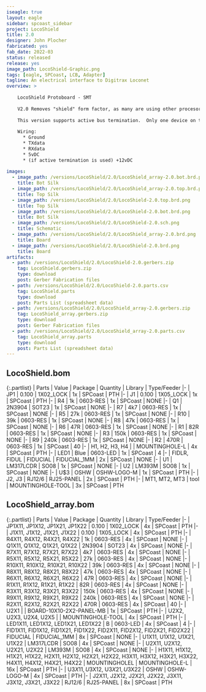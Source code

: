 ```yaml
---
iseagle: true
layout: eagle
sidebar: spcoast_sidebar
project: LocoShield
title: 2.0
designer: John Plocher
fabricated: yes
fab_date: 2022-03
status: released
release: yes
image_path: LocoShield-Graphic.png
tags: [eagle, SPCoast, LCB, Adapter]
tagline: An electrical interface to Digitrax Loconet
overview: >
    
    LocoShield Protoboard - SMT
    
    V2.0 Removes "shield" form factor, as many are using other procesor styles
    
    This version supports active bus termination.  Only one device on the LNet needs to supply termination.
    
    Wiring:
      * Ground
      * TXdata
      * RXdata
      * 5vDC
      * (if active termination is used) +12vDC
    
images:
  - image_path: /versions/LocoShield/2.0/LocoShield_array-2.0.bot.brd.png
    title: Bot Silk
  - image_path: /versions/LocoShield/2.0/LocoShield_array-2.0.top.brd.png
    title: Top Silk
  - image_path: /versions/LocoShield/2.0/LocoShield-2.0.top.brd.png
    title: Top Silk
  - image_path: /versions/LocoShield/2.0/LocoShield-2.0.bot.brd.png
    title: Bot Silk
  - image_path: /versions/LocoShield/2.0/LocoShield-2.0.sch.png
    title: Schematic
  - image_path: /versions/LocoShield/2.0/LocoShield_array-2.0.brd.png
    title: Board
  - image_path: /versions/LocoShield/2.0/LocoShield-2.0.brd.png
    title: Board
artifacts:
  - path: /versions/LocoShield/2.0/LocoShield-2.0.gerbers.zip
    tag: LocoShield.gerbers.zip
    type: download
    post: Gerber Fabrication files
  - path: /versions/LocoShield/2.0/LocoShield-2.0.parts.csv
    tag: LocoShield.parts
    type: download
    post: Parts List (spreadsheet data)
  - path: /versions/LocoShield/2.0/LocoShield_array-2.0.gerbers.zip
    tag: LocoShield_array.gerbers.zip
    type: download
    post: Gerber Fabrication files
  - path: /versions/LocoShield/2.0/LocoShield_array-2.0.parts.csv
    tag: LocoShield_array.parts
    type: download
    post: Parts List (spreadsheet data)
---
```


## LocoShield.bom

{:.partlist}
| Parts | Value | Package | Quantity | Library | Type/Feeder
|-
| JP1 | 0.100 | 1X02_LOCK | 1x | SPCoast | PTH
|-
| J1 | 0.100 | 1X05_LOCK | 1x | SPCoast | PTH
|-
| R4 | 1k | 0603-RES | 1x | SPCoast | NONE
|-
| Q1 | 2N3904 | SOT23 | 1x | SPCoast | NONE
|-
| R7 | 4k7 | 0603-RES | 1x | SPCoast | NONE
|-
| R5 | 27k | 0603-RES | 1x | SPCoast | NONE
|-
| R10 | 39k | 0603-RES | 1x | SPCoast | NONE
|-
| R8 | 47k | 0603-RES | 1x | SPCoast | NONE
|-
| R6 | 47R | 0603-RES | 1x | SPCoast | NONE
|-
| R1 | 82R | 0603-RES | 1x | SPCoast | NONE
|-
| R3 | 150k | 0603-RES | 1x | SPCoast | NONE
|-
| R9 | 240k | 0603-RES | 1x | SPCoast | NONE
|-
| R2 | 470R | 0603-RES | 1x | SPCoast | 40
|-
| H1, H2, H3, H4 |  | MOUNTINGHOLE-L | 4x | SPCoast | PTH
|-
| LED1 | Blue | 0603-LED | 1x | SPCoast | 4
|-
| FIDLR, FIDUL | FIDUCIAL | FIDUCIAL_1MM | 2x | SPCoast | NONE
|-
| U1 | LM317LCDR | SO08 | 1x | SPCoast | NONE
|-
| U2 | LM393M | SO08 | 1x | SPCoast | NONE
|-
| U$3 | OSHW | OSHW-LOGO-M | 1x | SPCoast | PTH
|-
| J2, J3 | RJ12/6 | RJ25-PANEL | 2x | SPCoast | PTH
|-
| MT1, MT2, MT3 | tool | MOUNTINGHOLE-TOOL | 3x | SPCoast | PTH

## LocoShield_array.bom

{:.partlist}
| Parts | Value | Package | Quantity | Library | Type/Feeder
|-
| JP1X11, JP1X12, JP1X21, JP1X22 | 0.100 | 1X02_LOCK | 4x | SPCoast | PTH
|-
| J1X11, J1X12, J1X21, J1X22 | 0.100 | 1X05_LOCK | 4x | SPCoast | PTH
|-
| R4X11, R4X12, R4X21, R4X22 | 1k | 0603-RES | 4x | SPCoast | NONE
|-
| Q1X11, Q1X12, Q1X21, Q1X22 | 2N3904 | SOT23 | 4x | SPCoast | NONE
|-
| R7X11, R7X12, R7X21, R7X22 | 4k7 | 0603-RES | 4x | SPCoast | NONE
|-
| R5X11, R5X12, R5X21, R5X22 | 27k | 0603-RES | 4x | SPCoast | NONE
|-
| R10X11, R10X12, R10X21, R10X22 | 39k | 0603-RES | 4x | SPCoast | NONE
|-
| R8X11, R8X12, R8X21, R8X22 | 47k | 0603-RES | 4x | SPCoast | NONE
|-
| R6X11, R6X12, R6X21, R6X22 | 47R | 0603-RES | 4x | SPCoast | NONE
|-
| R1X11, R1X12, R1X21, R1X22 | 82R | 0603-RES | 4x | SPCoast | NONE
|-
| R3X11, R3X12, R3X21, R3X22 | 150k | 0603-RES | 4x | SPCoast | NONE
|-
| R9X11, R9X12, R9X21, R9X22 | 240k | 0603-RES | 4x | SPCoast | NONE
|-
| R2X11, R2X12, R2X21, R2X22 | 470R | 0603-RES | 4x | SPCoast | 40
|-
| U2X1 |  | BOARD-10X10-2X2-PANEL-MB | 1x | SPCoast | PTH
|-
| U2X2, U2X3, U2X4, U2X5 |  | MOUNTINGHOLE-TOOL | 4x | SPCoast | PTH
|-
| LED1X11, LED1X12, LED1X21, LED1X22 | B | 0603-LED | 4x | SPCoast | 4
|-
| FID1X11, FID1X12, FID1X21, FID1X22, FID2X11, FID2X12, FID2X21, FID2X22 | FIDUCIAL | FIDUCIAL_1MM | 8x | SPCoast | NONE
|-
| U1X11, U1X12, U1X21, U1X22 | LM317LCDR | SO08 | 4x | SPCoast | NONE
|-
| U2X11, U2X12, U2X21, U2X22 | LM393M | SO08 | 4x | SPCoast | NONE
|-
| H1X11, H1X12, H1X21, H1X22, H2X11, H2X12, H2X21, H2X22, H3X11, H3X12, H3X21, H3X22, H4X11, H4X12, H4X21, H4X22 | MOUNTINGHOLEL | MOUNTINGHOLE-L | 16x | SPCoast | PTH
|-
| U$3X11, U$3X12, U$3X21, U$3X22 | OSHW | OSHW-LOGO-M | 4x | SPCoast | PTH
|-
| J2X11, J2X12, J2X21, J2X22, J3X11, J3X12, J3X21, J3X22 | RJ12/6 | RJ25-PANEL | 8x | SPCoast | PTH
